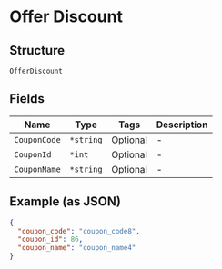 
# Offer Discount

## Structure

`OfferDiscount`

## Fields

| Name | Type | Tags | Description |
|  --- | --- | --- | --- |
| `CouponCode` | `*string` | Optional | - |
| `CouponId` | `*int` | Optional | - |
| `CouponName` | `*string` | Optional | - |

## Example (as JSON)

```json
{
  "coupon_code": "coupon_code8",
  "coupon_id": 86,
  "coupon_name": "coupon_name4"
}
```

